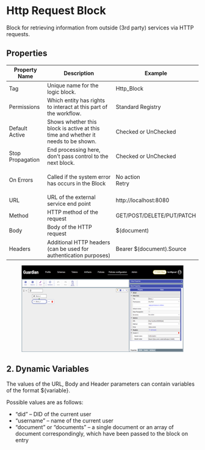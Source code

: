 # Http Request Block

Block for retrieving information from outside (3rd party) services via HTTP requests.

## Properties

| Property Name    | Description                                                                       | Example                   |
| ---------------- | --------------------------------------------------------------------------------- | ------------------------- |
| Tag              | Unique name for the logic block.                                                  | Http\_Block               |
| Permissions      | Which entity has rights to interact at this part of the workflow.                 | Standard Registry         |
| Default Active   | Shows whether this block is active at this time and whether it needs to be shown. | Checked or UnChecked      |
| Stop Propagation | End processing here, don't pass control to the next block.                        | Checked or UnChecked      |
| On Errors        | Called if the system error has occurs in the Block                                | <p>No action<br>Retry</p> |
| URL              | URL of the external service end point                                             | http://localhost:8080     |
| Method           | HTTP method of the request                                                        | GET/POST/DELETE/PUT/PATCH |
| Body             | Body of the HTTP request                                                          | $(document)               |
| Headers          | Additional HTTP headers (can be used for authentication purposes)                 | Bearer $(document).Source |

<figure><img src="../../../../.gitbook/assets/image (1) (2).png" alt=""><figcaption></figcaption></figure>

## 2. Dynamic Variables

The values of the URL, Body and Header parameters  can contain variables of the format ${variable}.

Possible values are as follows:

* “did” – DID of the current user
* “username” – name of the current user
* “document” or “documents” – a single document or an array of document correspondingly, which have been passed to the block on entry
